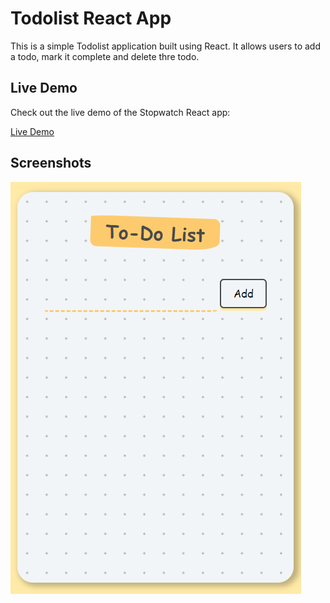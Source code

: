 # Todolist React App

This is a simple Todolist application built using React. It allows users to add a todo, mark it complete and delete thre todo.


## Live Demo

Check out the live demo of the Stopwatch React app:

[Live Demo](https://todolist-iota-orcin.vercel.app/)
## Screenshots

![App Screenshot](https://github.com/joydityapaul/todolist/blob/main/public/screenshots/Screenshot%202024-04-10%20032152.png?raw=true)

